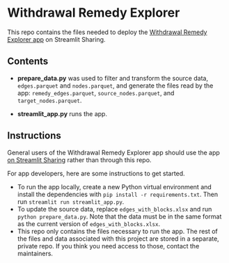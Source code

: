 # Withdrawal Remedy Explorer

This repo contains the files needed to deploy the [Withdrawal Remedy Explorer app](https://share.streamlit.io/rtiinternational/withdrawal-remedy-explorer) on Streamlit Sharing. 

## Contents

- **prepare_data.py** was used to filter and transform the source data, `edges.parquet` and `nodes.parquet`, and generate the files read by the app: `remedy_edges.parquet`, `source_nodes.parquet`, and `target_nodes.parquet`.

- **streamlit_app.py** runs the app. 

## Instructions

General users of the Withdrawal Remedy Explorer app should use the app [on Streamlit Sharing](https://share.streamlit.io/rtiinternational/withdrawal-remedy-explorer) rather than through this repo. 

For app developers, here are some instructions to get started.

- To run the app locally, create a new Python virtual environment and install the dependencies with `pip install -r requirements.txt`. Then run `streamlit run streamlit_app.py`. 
- To update the source data, replace `edges_with_blocks.xlsx` and run `python prepare_data.py`. Note that the data must be in the same format as the current version of `edges_with_blocks.xlsx`.
- This repo only contains the files necessary to run the app. The rest of the files and data associated with this project are stored in a separate, private repo. If you think you need access to those, contact the maintainers. 
